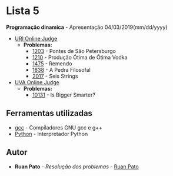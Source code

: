 # Lista 5

**Programação dinamica** - Apresentação 04/03/2019(mm/dd/yyyy)
* [URI Online Judge](https://www.urionlinejudge.com.br)
  * **Problemas:**
    * [1203](https://www.urionlinejudge.com.br/judge/pt/problems/view/1203) - Pontes de São Petersburgo
    * [1210](https://www.urionlinejudge.com.br/judge/pt/problems/view/1210) - Produção Ótima de Ótima Vodka
    * [1475](https://www.urionlinejudge.com.br/judge/pt/problems/view/1475) - Remendo
    * [1838](https://www.urionlinejudge.com.br/judge/pt/problems/view/1838) - A Pedra Filosofal
    * [2017](https://www.urionlinejudge.com.br/judge/pt/problems/view/2017) - Seis Strings
* [UVA Online Judge](https://uva.onlinejudge.org/)
  * **Problemas:**
    * [10131](https://uva.onlinejudge.org/index.php?option=com_onlinejudge&Itemid=8&page=show_problem&problem=1072) - Is Bigger Smarter?
    
## Ferramentas utilizadas

* [gcc](https://gcc.gnu.org/) - Compiladores GNU gcc e g++ 
* [Python](https://www.python.org/) - Interpretador Python

## Autor

* **Ruan Pato** - *Resolução dos problemas* - [Ruan Pato](https://github.com/ruanpato)